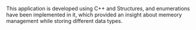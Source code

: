 This application is developed using C++ and Structures, and enumerations have been implemented in it, which provided an insight about memeory management while storing different data types.
